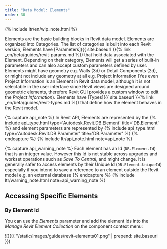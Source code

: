 ```yaml
---
title: "Data Model: Elements"
order: 30
---
```


{% include ltr/en/wip_note.html %}

Elements are the basic building blocks in Revit data model. Elements are organized into Categories. The list of categories is built into each Revit version, Elements have [Parameters]({{ site.baseurl }}{% link _en/beta/guides/revit-params.md %}) that hold data associated with the Element. Depending on their category, Elements will get a series of built-in parameters and can also accept custom parameters defined by user. Elements might have geometry e.g. Walls (3d) or Detail Components (2d), or might not include any geometry at all e.g. Project Information (Yes even Project Information is an Element in Revit data model, although it is not selectable in the user interface since Revit views are designed around geometric elements, therefore Revit GUI provides a custom window to edit the *Project Information*). Elements have [Types]({{ site.baseurl }}{% link _en/beta/guides/revit-types.md %}) that define how the element behaves in the Revit model.

{% capture api_note %}
In Revit API, Elements are represented by the {% include api_type.html type='Autodesk.Revit.DB.Element' title='DB.Element' %} and element parameters are represented by {% include api_type.html type='Autodesk.Revit.DB.Parameter' title='DB.Parameter' %}
{% endcapture %}
{% include ltr/api_note.html note=api_note %}

{% capture api_warning_note %}
Each element has an Id (`DB.Element.Id`) that is an integer value. However this Id is not stable across upgrades and workset operations such as *Save To Central*, and might change. It is generally safer to access elements by their Unique Id (`DB.Element.UniqueId`) especially if you intend to save a reference to an element outside the Revit model e.g. an external database
{% endcapture %}
{% include ltr/warning_note.html note=api_warning_note %}


## Accessing Specific Elements

### By Element Id

You can use the *Elements* parameter and add the element Ids into the *Manage Revit Element Collection* on the component context menu:

![]({{ "/static/images/guides/revit-elements01.png" | prepend: site.baseurl }})